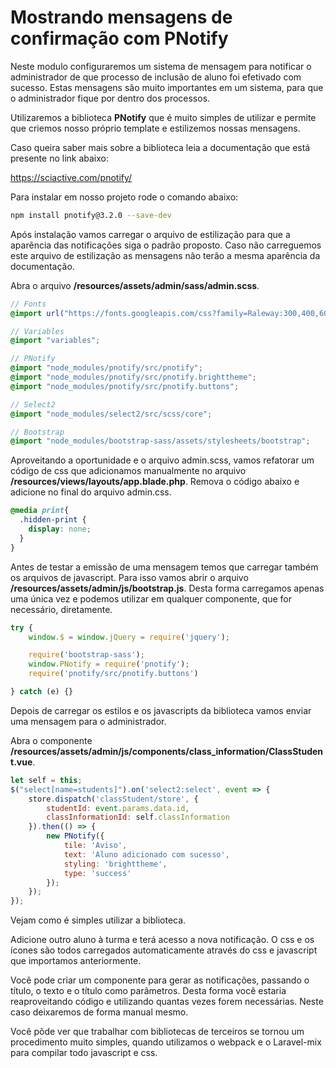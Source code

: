 # Mostrando mensagens de confirmação com PNotify

Neste modulo configuraremos um sistema de mensagem para notificar o administrador de que processo de inclusão de aluno foi efetivado com sucesso. Estas mensagens são muito importantes em um sistema, para que o administrador fique por dentro dos processos.

Utilizaremos a biblioteca **PNotify** que é muito simples de utilizar e permite que criemos nosso próprio template e estilizemos nossas mensagens.

Caso queira saber mais sobre a biblioteca leia a documentação que está presente no link abaixo:

<https://sciactive.com/pnotify/>

Para instalar em nosso projeto rode o comando abaixo:

```sh
npm install pnotify@3.2.0 --save-dev
```

Após instalação vamos carregar o arquivo de estilização para que a aparência das notificações siga o padrão proposto. Caso não carreguemos este arquivo de estilização as mensagens não terão a mesma aparência da documentação.

Abra o arquivo **/resources/assets/admin/sass/admin.scss**.

```scss
// Fonts
@import url("https://fonts.googleapis.com/css?family=Raleway:300,400,600");

// Variables
@import "variables";

// PNotify
@import "node_modules/pnotify/src/pnotify";
@import "node_modules/pnotify/src/pnotify.brighttheme";
@import "node_modules/pnotify/src/pnotify.buttons";

// Select2
@import "node_modules/select2/src/scss/core";

// Bootstrap
@import "node_modules/bootstrap-sass/assets/stylesheets/bootstrap";
```

Aproveitando a oportunidade e o arquivo admin.scss, vamos refatorar um código de css que adicionamos manualmente no arquivo **/resources/views/layouts/app.blade.php**. Remova o código abaixo e adicione no final do arquivo admin.css.

```css
@media print{
  .hidden-print {
    display: none;
  }
}
```

Antes de testar a emissão de uma mensagem temos que carregar também os arquivos de javascript. Para isso vamos abrir o arquivo **/resources/assets/admin/js/bootstrap.js**. Desta forma carregamos apenas uma única vez e podemos utilizar em qualquer componente, que for necessário, diretamente.

```js
try {
    window.$ = window.jQuery = require('jquery');

    require('bootstrap-sass');
    window.PNotify = require('pnotify');
    require('pnotify/src/pnotify.buttons')

} catch (e) {}
```

Depois de carregar os estilos e os javascripts da biblioteca vamos enviar uma mensagem para o administrador.

Abra o componente **/resources/assets/admin/js/components/class_information/ClassStudent.vue**.

```js
let self = this;
$("select[name=students]").on('select2:select', event => {
    store.dispatch('classStudent/store', {
        studentId: event.params.data.id,
        classInformationId: self.classInformation
    }).then(() => {
        new PNotify({
            tile: 'Aviso',
            text: 'Aluno adicionado com sucesso',
            styling: 'brighttheme',
            type: 'success'
        });
    });
});
```

Vejam como é simples utilizar a biblioteca.

Adicione outro aluno à turma e terá acesso a nova notificação. O css e os ícones são todos carregados automaticamente através do css e javascript que importamos anteriormente.

Você pode criar um componente para gerar as notificações, passando o título, o texto e o título como parâmetros. Desta forma você estaria reaproveitando código e utilizando quantas vezes forem necessárias. Neste caso deixaremos de forma manual mesmo.

Você pôde ver que trabalhar com bibliotecas de terceiros se tornou um procedimento muito simples, quando utilizamos o webpack e o Laravel-mix para compilar todo javascript e css.
